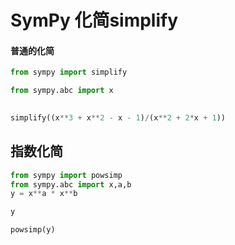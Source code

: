 # SymPy 化简simplify

#### 普通的化简

```python
from sympy import simplify

from sympy.abc import x

 
simplify((x**3 + x**2 - x - 1)/(x**2 + 2*x + 1))
```

## 指数化简

```python
from sympy import powsimp
from sympy.abc import x,a,b
y = x**a * x**b

y
```

```python
powsimp(y)
```

